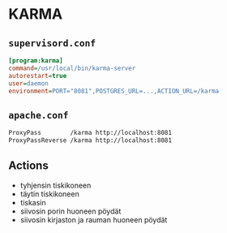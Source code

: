 # KARMA

## `supervisord.conf`

```ini
[program:karma]
command=/usr/local/bin/karma-server
autorestart=true
user=daemon
environment=PORT="8081",POSTGRES_URL=...,ACTION_URL=/karma
```

## `apache.conf`

```xml
ProxyPass        /karma http://localhost:8081
ProxyPassReverse /karma http://localhost:8081
```

## Actions

- tyhjensin tiskikoneen
- täytin tiskikoneen
- tiskasin
- siivosin porin huoneen pöydät
- siivosin kirjaston ja rauman huoneen pöydät